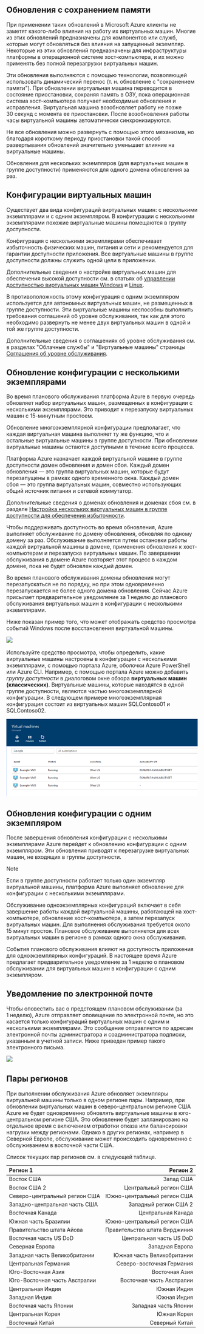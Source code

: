 

## <a name="memory-preserving-updates"></a>Обновления с сохранением памяти
При применении таких обновлений в Microsoft Azure клиенты не заметят какого-либо влияния на работу их виртуальных машин. Многие из этих обновлений предназначены для компонентов или служб, которые могут обновляться без влияния на запущенный экземпляр. Некоторые из этих обновлений предназначены для инфраструктуры платформы в операционной системе хост-компьютера, и их можно применять без полной перезагрузки виртуальных машин.

Эти обновления выполняются с помощью технологии, позволяющей использовать динамический перенос (т. н. обновление с "сохранением памяти"). При обновлении виртуальная машина переводится в состояние приостановки, сохраняя память в ОЗУ, пока операционная система хост-компьютера получает необходимые обновления и исправления. Виртуальная машина возобновляет работу не позже 30 секунд с момента ее приостановки. После возобновления работы часы виртуальной машины автоматически синхронизируются.

Не все обновления можно развернуть с помощью этого механизма, но благодаря короткому периоду приостановки такой способ развертывания обновлений значительно уменьшает влияние на виртуальные машины.

Обновления для нескольких экземпляров (для виртуальных машин в группе доступности) применяются для одного домена обновления за раз.  

## <a name="virtual-machine-configurations"></a>Конфигурации виртуальных машин
Существует два вида конфигураций виртуальных машин: с несколькими экземплярами и с одним экземпляром. В конфигурации с несколькими экземплярами похожие виртуальные машины помещаются в группу доступности.

Конфигурация с несколькими экземплярами обеспечивает избыточность физических машин, питания и сети и рекомендуется для гарантии доступности приложения. Все виртуальные машины в группе доступности должны служить одной цели в приложении.

Дополнительные сведения о настройке виртуальных машин для обеспечения высокой доступности см. в статьях об [управлении доступностью виртуальных машин Windows](../articles/virtual-machines/windows/manage-availability.md?toc=%2fazure%2fvirtual-machines%2fwindows%2ftoc.json) и [Linux](../articles/virtual-machines/linux/manage-availability.md?toc=%2fazure%2fvirtual-machines%2flinux%2ftoc.json).

В противоположность этому конфигурация с одним экземпляром используется для автономных виртуальных машин, не размещенных в группе доступности. Эти виртуальные машины неспособны выполнить требования соглашений об уровне обслуживания, так как для этого необходимо развернуть не менее двух виртуальных машин в одной и той же группе доступности.

Дополнительные сведения о соглашениях об уровне обслуживания см. в разделах "Облачные службы" и "Виртуальные машины" страницы [Соглашения об уровне обслуживания](https://azure.microsoft.com/support/legal/sla/).

## <a name="multi-instance-configuration-updates"></a>Обновление конфигурации с несколькими экземплярами
Во время планового обслуживания платформа Azure в первую очередь обновляет набор виртуальных машин, размещенных в конфигурации с несколькими экземплярами. Это приводит к перезапуску виртуальных машин с 15-минутным простоем.

Обновление многоэкземплярной конфигурации предполагает, что каждая виртуальная машина выполняет ту же функцию, что и остальные виртуальные машины в группе доступности. При обновлении виртуальные машины остаются доступными в течение всего процесса.

Платформа Azure назначает каждой виртуальной машине в группе доступности домен обновления и домен сбоя. Каждый домен обновления — это группа виртуальных машин, которые будут перезапущены в рамках одного временного окна. Каждый домен сбоя — это группа виртуальных машин, совместно использующих общий источник питания и сетевой коммутатор.


Дополнительные сведения о доменах обновления и доменах сбоя см. в разделе [Настройка нескольких виртуальных машин в группе доступности для обеспечения избыточности](../articles/virtual-machines/windows/manage-availability.md#configure-multiple-virtual-machines-in-an-availability-set-for-redundancy).

Чтобы поддерживать доступность во время обновления, Azure выполняет обслуживание по домену обновления, обновляя по одному домену за раз. Обслуживание выполняется путем остановки работы каждой виртуальной машины в домене, применения обновления к хост-компьютерам и перезапуска виртуальных машин. По завершении обслуживания в домене Azure повторяет этот процесс в каждом домене, пока не будет обновлен каждый домен.

Во время планового обслуживания домены обновления могут перезапускаться не по порядку, но при этом одновременно перезапускается не более одного домена обновления. Сейчас Azure присылает предварительное уведомление за 1 неделю до планового обслуживания виртуальных машин в конфигурации с несколькими экземплярами.

Ниже показан пример того, что может отображать средство просмотра событий Windows после восстановления виртуальной машины.

<!--Image reference-->
![][image2]


Используйте средство просмотра, чтобы определить, какие виртуальные машины настроены в конфигурации с несколькими экземплярами, с помощью портала Azure, оболочки Azure PowerShell или Azure CLI. Например, с помощью портала Azure можно добавить _группу доступности_ в диалоговом окне обзора **виртуальных машин (классических)**. Виртуальные машины, которые находятся в одной группе доступности, являются частью многоэкземплярной конфигурации. В следующем примере многоэкземплярная конфигурация состоит из виртуальных машин SQLContoso01 и SQLContoso02.

<!--Image reference-->
  ![Представление виртуальных машин (классических ) на портале Azure][image4]

## <a name="single-instance-configuration-updates"></a>Обновления конфигурации с одним экземпляром
После завершения обновления конфигурации с несколькими экземплярами Azure перейдет к обновлению конфигурации с одним экземпляром. Эти обновления приводят к перезагрузке виртуальных машин, не входящих в группы доступности.

> [!NOTE]
> Если в группе доступности работает только один экземпляр виртуальной машины, платформа Azure выполняет обновление для конфигурации с несколькими экземплярами.
>

Обслуживание одноэкземплярных конфигураций включает в себя завершение работы каждой виртуальной машины, работающей на хост-компьютере, обновление хост-компьютера, а затем перезапуск виртуальных машин. Для выполнения обслуживания требуется около 15 минут простоя. Плановое обслуживание выполняется для всех виртуальных машин в регионе в рамках одного окна обслуживания.


События планового обслуживания влияют на доступность приложения для одноэкземплярных конфигураций. В настоящее время Azure предлагает предварительное уведомление за 1 неделю о плановом обслуживании для виртуальных машин в конфигурации с одним экземпляром.

## <a name="email-notification"></a>Уведомление по электронной почте
Чтобы оповестить вас о предстоящем плановом обслуживании (за 1 неделю), Azure отправляет оповещение по электронной почте, но это касается только конфигураций виртуальных машин с одним и несколькими экземплярами. Это сообщение отправляется по адресам электронной почты администратора и соадминистратора подписки, указанным в учетной записи. Ниже приведен пример такого электронного письма.

<!--Image reference-->
![][image1]

## <a name="region-pairs"></a>Пары регионов

При выполнении обслуживания Azure обновляет экземпляры виртуальной машины только в одном регионе пары. Например, при обновлении виртуальных машин в северо-центральном регионе США Azure не будет одновременно обновлять виртуальные машины в юго-центральном регионе США. Это обновление будет запланировано на отдельное время с включением отработки отказа или балансировки нагрузки между регионами. Однако в других регионах, например в Северной Европе, обслуживание может происходить одновременно с обслуживанием в восточной части США.

Список текущих пар регионов см. в следующей таблице.

| Регион 1 | Регион 2 |
|:--- | ---:|
| Восток США |Запад США |
| Восток США 2 |Центральный регион США |
| Северо-центральный регион США |Южно-центральный регион США |
| Западно-центральная часть США |Западный регион США 2 |
| Восточная Канада |Центральная Канада |
| Южная часть Бразилии |Южно-центральный регион США |
| Правительство штата Айова |Правительство штата Вирджиния |
| Восточная часть US DoD |Центральная часть US DoD |
| Северная Европа |Западная Европа |
| Западная часть Великобритании |Южная часть Великобритании |
| Центральная Германия |Северо-восточная Германия |
| Юго-Восточная Азия |Восточная Азия |
| Юго-Восточная часть Австралии |Восточная часть Австралии |
| Центральная Индия |Южная Индия |
| Западная Индия |Южная Индия |
| Восточная часть Японии |Западная часть Японии |
| Центральная Корея |Южная Корея |
| Восточный Китай |Северный Китай |


<!--Anchors-->
[image1]: ./media/virtual-machines-common-planned-maintenance/vmplanned1.png
[image2]: ./media/virtual-machines-common-planned-maintenance/EventViewerPostReboot.png
[image3]: ./media/virtual-machines-planned-maintenance/RegionPairs.PNG
[image4]: ./media/virtual-machines-common-planned-maintenance/availabilitysetexample.png


<!--Link references-->
[Virtual Machines Manage Availability]: ../articles/virtual-machines/virtual-machines-windows-hero-tutorial.md

[Understand planned versus unplanned maintenance]: ../articles/virtual-machines/windows/manage-availability.md#Understand-planned-versus-unplanned-maintenance/
